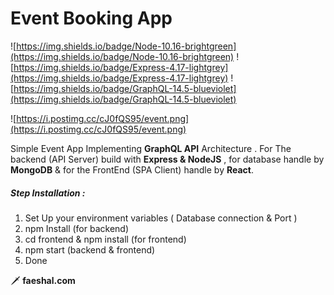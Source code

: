 # Event Booking App
![https://img.shields.io/badge/Node-10.16-brightgreen](https://img.shields.io/badge/Node-10.16-brightgreen) ![https://img.shields.io/badge/Express-4.17-lightgrey](https://img.shields.io/badge/Express-4.17-lightgrey)  ![https://img.shields.io/badge/GraphQL-14.5-blueviolet](https://img.shields.io/badge/GraphQL-14.5-blueviolet)

![https://i.postimg.cc/cJ0fQS95/event.png](https://i.postimg.cc/cJ0fQS95/event.png)

Simple Event App Implementing **GraphQL API** Architecture . For The backend (API Server) build with **Express & NodeJS** , for database handle by **MongoDB** & for the FrontEnd (SPA Client) handle by **React**.

##### Step Installation :
1. Set Up your environment variables ( Database connection & Port )
2. npm Install (for backend)
3. cd frontend & npm install (for frontend)
4. npm start (backend & frontend)
5. Done


🗡 **faeshal.com**